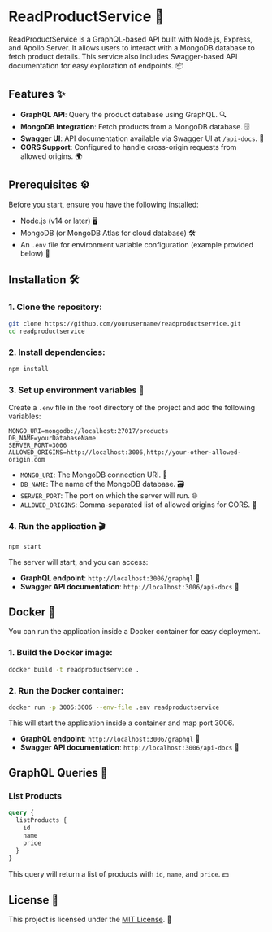 # ReadProductService 🚀

ReadProductService is a GraphQL-based API built with Node.js, Express, and Apollo Server. It allows users to interact with a MongoDB database to fetch product details. This service also includes Swagger-based API documentation for easy exploration of endpoints. 📦

## Features ✨

- **GraphQL API**: Query the product database using GraphQL. 🔍
- **MongoDB Integration**: Fetch products from a MongoDB database. 🗄️
- **Swagger UI**: API documentation available via Swagger UI at `/api-docs`. 📖
- **CORS Support**: Configured to handle cross-origin requests from allowed origins. 🌍

## Prerequisites ⚙️

Before you start, ensure you have the following installed:

- Node.js (v14 or later) 🖥️
- MongoDB (or MongoDB Atlas for cloud database) 🛠️
- An `.env` file for environment variable configuration (example provided below) 🔑

## Installation 🛠️

### 1. Clone the repository:

```bash
git clone https://github.com/yourusername/readproductservice.git
cd readproductservice
```

### 2. Install dependencies:

```bash
npm install
```

### 3. Set up environment variables 🌱

Create a `.env` file in the root directory of the project and add the following variables:

```env
MONGO_URI=mongodb://localhost:27017/products
DB_NAME=yourDatabaseName
SERVER_PORT=3006
ALLOWED_ORIGINS=http://localhost:3006,http://your-other-allowed-origin.com
```

- `MONGO_URI`: The MongoDB connection URI. 🔗
- `DB_NAME`: The name of the MongoDB database. 🗃️
- `SERVER_PORT`: The port on which the server will run. 🌐
- `ALLOWED_ORIGINS`: Comma-separated list of allowed origins for CORS. 🚪

### 4. Run the application 🎬

```bash
npm start
```

The server will start, and you can access:

- **GraphQL endpoint**: `http://localhost:3006/graphql` 📡
- **Swagger API documentation**: `http://localhost:3006/api-docs` 📄

## Docker 🐳

You can run the application inside a Docker container for easy deployment.

### 1. Build the Docker image:

```bash
docker build -t readproductservice .
```

### 2. Run the Docker container:

```bash
docker run -p 3006:3006 --env-file .env readproductservice
```

This will start the application inside a container and map port 3006.

- **GraphQL endpoint**: `http://localhost:3006/graphql` 📡
- **Swagger API documentation**: `http://localhost:3006/api-docs` 📄

## GraphQL Queries 💬

### List Products

```graphql
query {
  listProducts {
    id
    name
    price
  }
}
```

This query will return a list of products with `id`, `name`, and `price`. 💵

## License 📝

This project is licensed under the [MIT License](https://opensource.org/licenses/MIT). 📜